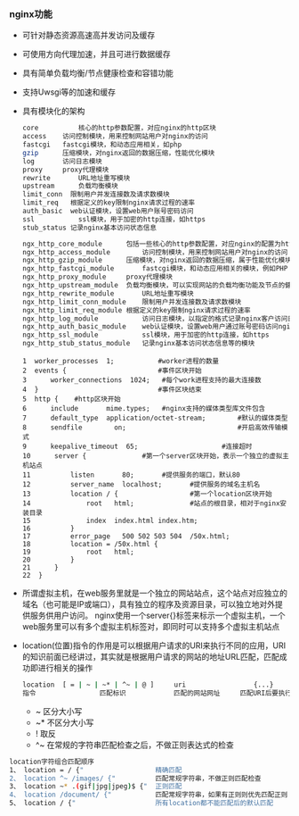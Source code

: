 ### nginx功能

- 可针对静态资源高速高并发访问及缓存

- 可使用方向代理加速，并且可进行数据缓存

- 具有简单负载均衡/节点健康检查和容错功能

- 支持Uwsgi等的加速和缓存

- 具有模块化的架构

  ```sh
  core   		核心的http参数配置，对应nginx的http区块
  access  	访问控制模块，用来控制网站用户对nginx的访问
  fastcgi  	fastcgi模块，和动态应用相关，如php
  gzip    	压缩模块，对nginx返回的数据压缩，性能优化模块
  log     	访问日志模块
  proxy   	proxy代理模块
  rewrite   	URL地址重写模块
  upstream  	负载均衡模块
  limit_conn  限制用户并发连接数及请求数模块
  limit_req   根据定义的key限制nginx请求过程的速率
  auth_basic  web认证模块，设置web用户账号密码访问
  ssl        	ssl模块，用于加密的http连接，如https
  stub_status 记录nginx基本访问状态信息
  ```

  ```sh
  ngx_http_core_module		包括一些核心的http参数配置，对应nginx的配置为http区块部分
  ngx_http_access_module		访问控制模块，用来控制网站用户对nginx的访问
  ngx_http_gzip_module		压缩模块，对nginx返回的数据压缩，属于性能优化模块
  ngx_http_fastcgi_module		fastcgi模块，和动态应用相关的模块，例如PHP
  ngx_http_proxy_module		proxy代理模块
  ngx_http_upstream_module	负载均衡模块，可以实现网站的负载均衡功能及节点的健康检查
  ngx_http_rewrite_module		URL地址重写模块
  ngx_http_limit_conn_module	限制用户并发连接数及请求数模块
  ngx_http_limit_req_module	根据定义的key限制nginx请求过程的速率
  ngx_http_log_module			访问日志模块，以指定的格式记录nginx客户访问日志等信息
  ngx_http_auth_basic_module	web认证模块，设置web用户通过账号密码访问nginx
  ngx_http_ssl_module			ssl模块，用于加密的http连接，如https
  ngx_http_stub_status_module	记录nginx基本访问状态信息等的模块
  ```

  ```config
  1  worker_processes  1;         	#worker进程的数量
  2  events {                    	#事件区块开始 
  3      worker_connections  1024;   #每个work进程支持的最大连接数
  4  }    							#事件区块结束
  5  http {    #http区块开始
  6      include       mime.types;   #nginx支持的媒体类型库文件包含
  7      default_type  application/octet-stream;    	#默认的媒体类型
  8      sendfile        on;            				#开启高效传输模式
  9      keepalive_timeout  65;          			#连接超时
  10      server {       		#第一个server区块开始，表示一个独立的虚拟主机站点
  11          listen       80;       #提供服务的端口，默认80
  12          server_name  localhost;    	#提供服务的域名主机名
  13          location / {               	#第一个location区块开始
  14              root   html;          	#站点的根目录，相对于nginx安装目录
  15              index  index.html index.htm;
  16          }
  17          error_page   500 502 503 504  /50x.html;
  18          location = /50x.html {
  19              root   html;
  20          }
  21      }
  22  }
  ```

- 所谓虚拟主机，在web服务里就是一个独立的网站站点，这个站点对应独立的域名（也可能是IP或端口），具有独立的程序及资源目录，可以独立地对外提供服务供用户访问。
   nginx使用一个server{}标签来标示一个虚拟主机，一个web服务里可以有多个虚拟主机标签对，即同时可以支持多个虚拟主机站点

- location(位置)指令的作用是可以根据用户请求的URI来执行不同的应用，URI的知识前面已经讲过，其实就是根据用户请求的网站的地址URL匹配，匹配成功即进行相关的操作

  ```sh
  location	[ = | ~ | ~* | ^~ | @ ]		uri					{...}
  指令				匹配标识			匹配的网站网址		匹配URI后要执行的配置段
  ```

  - ~ 区分大小写
  - ~* 不区分大小写
  - ! 取反
  - ^~ 在常规的字符串匹配检查之后，不做正则表达式的检查



```sh
location字符组合匹配顺序
1、 location = / {"					精确匹配
2、 location ^~ /images/ {"			匹配常规字符串，不做正则匹配检查
3、 location ~* .(gif|jpg|jpeg)$ {"	正则匹配
4、 location /document/ {"			匹配常规字符串，如果有正则则优先匹配正则
5、 location / {"					所有location都不能匹配后的默认匹配
```

